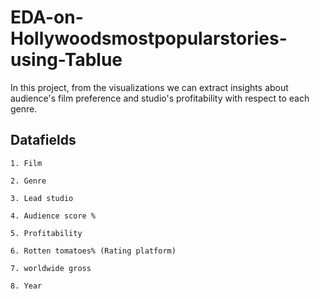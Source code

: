 # EDA-on-Hollywoodsmostpopularstories-using-Tablue
In this project, from the visualizations we can extract insights about audience's film preference and studio's profitability with respect to each genre.

## Datafields 

    1. Film
    
    2. Genre
    
    3. Lead studio
    
    4. Audience score %
    
    5. Profitability
    
    6. Rotten tomatoes% (Rating platform)
    
    7. worldwide gross
    
    8. Year
